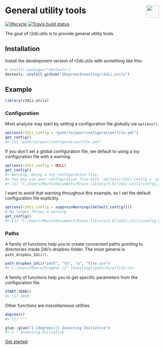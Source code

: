 
<!-- README.md is generated from README.Rmd. Please edit that file -->

# <img src="https://i.imgur.com/3jITMq8.png" align="right" height=40 /> General utility tools

<!-- badges: start -->

[![lifecycle](https://img.shields.io/badge/lifecycle-experimental-orange.svg)](https://www.tidyverse.org/lifecycle/#experimental)
[![Travis build
status](https://travis-ci.org/2DegreesInvesting/r2dii.utils.svg?branch=master)](https://travis-ci.org/2DegreesInvesting/r2dii.utils)
<!-- badges: end -->

The goal of r2dii.utils is to provide general utility tools.

## Installation

Install the development version of r2dii.utils with something like this:

``` r
# install.packages("devtools")
devtools::install_github("2DegreesInvesting/r2dii.utils")
```

## Example

``` r
library(r2dii.utils)
```

### Configuration

Most analysis may start by setting a configuration file globally via
`options()`.

``` r
options(r2dii_config = "path/to/your/configuration/file.yml")
get_config()
#> [1] "path/to/your/configuration/file.yml"
```

If you don’t set a global configuration file, we default to using a toy
configuration file with a warning.

``` r
options(r2dii_config = NULL)
get_config()
#> Warning: Using a toy configuration file.
#> You may use your configuration file with `options(r2dii_config = 'path/to/config.yml')`
#> [1] "C:/Users/Mauro/Documents/R/win-library/3.6/r2dii.utils/config_demo.yml"
```

I want to avoid that warning throughout this example, so I set the
default configuration file explicitly.

``` r
options(r2dii_config = suppressWarnings(default_config()))
# No longer throws a warning
get_config()
#> [1] "C:/Users/Mauro/Documents/R/win-library/3.6/r2dii.utils/config_demo.yml"
```

### Paths

A family of functions help you to create convenient paths pointing to
directories inside 2dii’s dropbox-folder. The most general is
`path_dropbox_2dii()`.

``` r
path_dropbox_2dii("path", "to", "a", "file.csv")
#> C:/Users/Mauro/Dropbox (2° Investing)/path/to/a/file.csv
```

A family of functions help you to get specific parameters from the
configuration file.

``` r
START.YEAR()
#> [1] 2019
```

Other functions are miscellaneous utilities.

``` r
degrees()
#> [1] "°"

glue::glue("2 {degrees()} Investing Initiative")
#> 2 ° Investing Initiative
```

[Get started](https://2degreesinvesting.github.io/r2dii/#examples)
